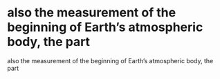 # also the measurement of the beginning of Earth’s atmospheric body, the part

also the measurement of the beginning of Earth’s atmospheric body, the part